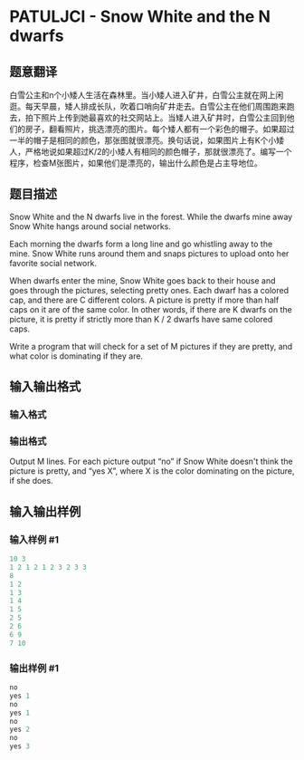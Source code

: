 # PATULJCI - Snow White and the N dwarfs

## 题意翻译

白雪公主和n个小矮人生活在森林里。当小矮人进入矿井，白雪公主就在网上闲逛。每天早晨，矮人排成长队，吹着口哨向矿井走去。白雪公主在他们周围跑来跑去，拍下照片上传到她最喜欢的社交网站上。当矮人进入矿井时，白雪公主回到他们的房子，翻看照片，挑选漂亮的图片。每个矮人都有一个彩色的帽子。如果超过一半的帽子是相同的颜色，那张图就很漂亮。换句话说，如果图片上有K个小矮人，严格地说如果超过K/2的小矮人有相同的颜色帽子，那就很漂亮了。编写一个程序，检查M张图片，如果他们是漂亮的，输出什么颜色是占主导地位。

## 题目描述

Snow White and the N dwarfs live in the forest. While the dwarfs mine away Snow White hangs around social networks.

Each morning the dwarfs form a long line and go whistling away to the mine. Snow White runs around them and snaps pictures to upload onto her favorite social network.

When dwarfs enter the mine, Snow White goes back to their house and goes through the pictures, selecting pretty ones. Each dwarf has a colored cap, and there are C different colors. A picture is pretty if more than half caps on it are of the same color. In other words, if there are K dwarfs on the picture, it is pretty if strictly more than K / 2 dwarfs have same colored caps.

Write a program that will check for a set of M pictures if they are pretty, and what color is dominating if they are.

## 输入输出格式

### 输入格式

### 输出格式

Output M lines. For each picture output “no” if Snow White doesn't think the picture is pretty, and “yes X”, where X is the color dominating on the picture, if she does.

## 输入输出样例

### 输入样例 #1

```cpp
10 3
1 2 1 2 1 2 3 2 3 3
8
1 2
1 3
1 4
1 5
2 5
2 6
6 9
7 10
```


### 输出样例 #1

```cpp
no
yes 1
no
yes 1
no
yes 2
no
yes 3
```


